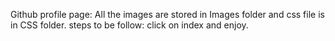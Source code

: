Github profile page:
All the images are stored in Images folder and css file is in CSS folder.
steps to be follow:
click on index and enjoy.
